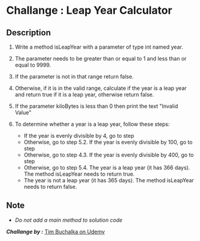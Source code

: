 # Challange :  Leap Year Calculator

## Description

1. Write a method isLeapYear with a parameter of type int named year.

2. The parameter needs to be greater than or equal to 1 and less than or equal to 9999. 

3. If the parameter is not in that range return false.

4. Otherwise, if it is in the valid range, calculate if the year is a leap year and return true if it is a leap year, otherwise return false.

5. If the parameter kiloBytes is less than 0 then print the text "Invalid Value"

6. To determine whether a year is a leap year, follow these steps:

   - If the year is evenly divisible by 4, go to step
   - Otherwise, go to step 5.2. If the year is evenly divisible by 100, go to step
   - Otherwise, go to step 4.3. If the year is evenly divisible by 400, go to step
   - Otherwise, go to step 5.4. The year is a leap year (it has 366 days). The method isLeapYear needs to return true.
   - The year is not a leap year (it has 365 days). The method isLeapYear needs to return false.

## Note
- *Do not add a  main method to solution code*


***Challange by :*** [Tim Buchalka on Udemy](https://www.udemy.com/course/java-the-complete-java-developer-course/)
